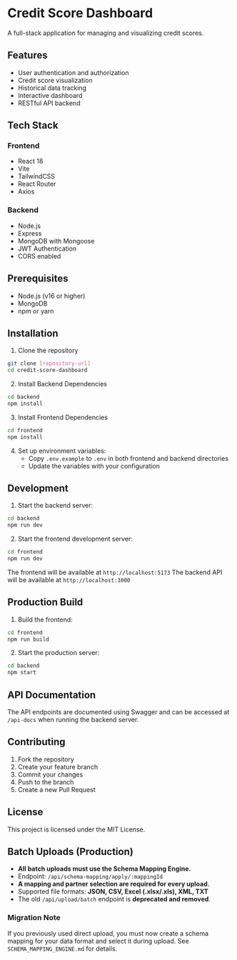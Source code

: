 # Credit Score Dashboard

A full-stack application for managing and visualizing credit scores.

## Features

- User authentication and authorization
- Credit score visualization
- Historical data tracking
- Interactive dashboard
- RESTful API backend

## Tech Stack

### Frontend
- React 18
- Vite
- TailwindCSS
- React Router
- Axios

### Backend
- Node.js
- Express
- MongoDB with Mongoose
- JWT Authentication
- CORS enabled

## Prerequisites

- Node.js (v16 or higher)
- MongoDB
- npm or yarn

## Installation

1. Clone the repository
```bash
git clone [repository-url]
cd credit-score-dashboard
```

2. Install Backend Dependencies
```bash
cd backend
npm install
```

3. Install Frontend Dependencies
```bash
cd frontend
npm install
```

4. Set up environment variables:
   - Copy `.env.example` to `.env` in both frontend and backend directories
   - Update the variables with your configuration

## Development

1. Start the backend server:
```bash
cd backend
npm run dev
```

2. Start the frontend development server:
```bash
cd frontend
npm run dev
```

The frontend will be available at `http://localhost:5173`
The backend API will be available at `http://localhost:3000`

## Production Build

1. Build the frontend:
```bash
cd frontend
npm run build
```

2. Start the production server:
```bash
cd backend
npm start
```

## API Documentation

The API endpoints are documented using Swagger and can be accessed at `/api-docs` when running the backend server.

## Contributing

1. Fork the repository
2. Create your feature branch
3. Commit your changes
4. Push to the branch
5. Create a new Pull Request

## License

This project is licensed under the MIT License.

## Batch Uploads (Production)

- **All batch uploads must use the Schema Mapping Engine.**
- Endpoint: `/api/schema-mapping/apply/:mappingId`
- **A mapping and partner selection are required for every upload.**
- Supported file formats: **JSON, CSV, Excel (.xlsx/.xls), XML, TXT**
- The old `/api/upload/batch` endpoint is **deprecated and removed**.

### Migration Note
If you previously used direct upload, you must now create a schema mapping for your data format and select it during upload. See `SCHEMA_MAPPING_ENGINE.md` for details. 